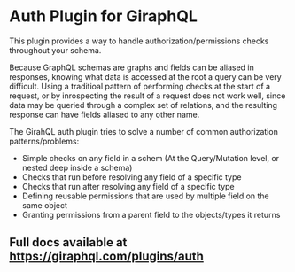 # Auth Plugin for GiraphQL

This plugin provides a way to handle authorization/permissions checks throughout your schema.

Because GraphQL schemas are graphs and fields can be aliased in responses, knowing what data is
accessed at the root a query can be very difficult. Using a traditioal pattern of performing checks
at the start of a request, or by inrospecting the result of a request does not work well, since data
may be queried through a complex set of relations, and the resulting response can have fields
aliased to any other name.

The GirahQL auth plugin tries to solve a number of common authorization patterns/problems:

- Simple checks on any field in a schem (At the Query/Mutation level, or nested deep inside a
  schema)
- Checks that run before resolving any field of a specific type
- Checks that run after resolving any field of a specific type
- Defining reusable permissions that are used by multiple field on the same object
- Granting permissions from a parent field to the objects/types it returns

## Full docs available at https://giraphql.com/plugins/auth
